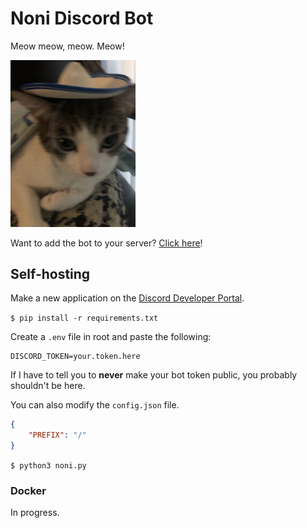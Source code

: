 # Noni Discord Bot

Meow meow, meow. Meow!

<img src="assets/hat.jpg" alt="Noni wearing a sombrero." width="200"/>

Want to add the bot to your server? [Click here](https://placeholder/)! 

## Self-hosting

Make a new application on the [Discord Developer Portal](https://discord.com/developers/applications).

`$ pip install -r requirements.txt`

Create a `.env` file in root and paste the following:

```
DISCORD_TOKEN=your.token.here
```
If I have to tell you to **never** make your bot token public, you probably shouldn't be here.

You can also modify the `config.json` file.

```json
{
    "PREFIX": "/"
}
```

`$ python3 noni.py`

### Docker

In progress.

